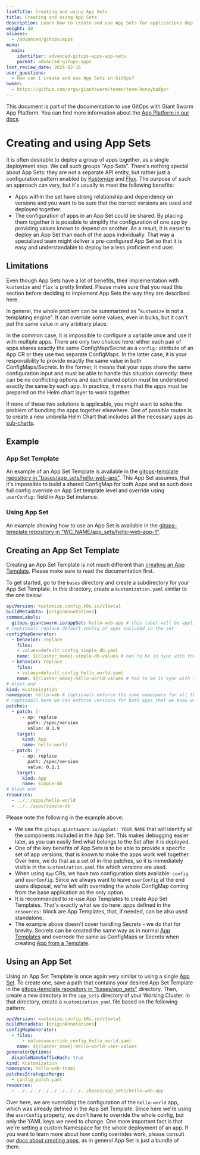 ```yaml
---
linkTitle: Creating and using App Sets
title: Creating and using App Sets
description: Learn how to create and use App Sets for applications deployed with GitOps.
weight: 50
aliases:
  - /advanced/gitops/apps
menu:
  main:
    identifier: advanced-gitops-apps-app-sets
    parent: advanced-gitops-apps
last_review_date: 2024-02-16
user_questions:
  - How can I create and use App Sets in GitOps?
owner:
  - https://github.com/orgs/giantswarm/teams/team-honeybadger
---
```


This document is part of the documentation to use GitOps with Giant Swarm App Platform. You can find more information about the [App Platform in our docs](/platform-overview/app-platform/).

# Creating and using App Sets

It is often desirable to deploy a group of apps together, as a single deployment step. We call such groups "App Sets". There's nothing special about App Sets: they are not a separate API entity, but rather just a configuration pattern enabled by [Kustomize](https://kustomize.io/) and [Flux](https://fluxcd.io/flux/). The purpose of such an approach can vary, but it's usually to meet the following benefits:

- Apps within the set have strong relationship and dependency on versions and you want to be sure that the correct versions are used and deployed together.
- The configuration of apps in an App Set could be shared. By placing them together it is possible to simplify the configuration of one app by providing values known to depend on another. As a result, it is easier to deploy an App Set than each of the apps individually. That way a specialized team might deliver a pre-configured App Set so that it is easy and understandable to deploy be a less proficient end user.

## Limitations

Even though App Sets have a lot of benefits, their implementation with `kustomize` and `flux` is pretty limited. Please make sure that you read this section before deciding to implement App Sets the way they are described here.

In general, the whole problem can be summarized as "`kustomize` is not a templating engine". It can override some values, even in bulks, but it can't put the same value in any arbitrary place.

In the common case, it is impossible to configure a variable once and use it with multiple apps. There are only two choices here: either each pair of apps shares exactly the same ConfigMap/Secret as a `config:` attribute of an App CR or they use two separate ConfigMaps. In the latter case, it is your responsibility to provide exactly the same value in both ConfigMaps/Secrets. In the former, it means that your apps share the same configuration input and must be able to handle this situation correctly: there can be no conflicting options and each shared option must be understood exactly the same by each app. In practice, it means that the apps must be prepared on the Helm chart layer to work together.

If none of these two solutions is applicable, you might want to solve the problem of bundling the apps together elsewhere. One of possible routes is to create a new umbrella Helm Chart that includes all the necessary apps as [sub-charts](https://helm.sh/docs/chart_template_guide/subcharts_and_globals/).

## Example

### App Set Template

An example of an App Set Template is available in the [gitops-template repository in "bases/app_sets/hello-web-app"](https://github.com/giantswarm/gitops-template/tree/main/bases/app_sets/hello-web-app/). This App Set assumes, that it's impossible to build a shared ConfigMap for both Apps and as such does full config override on App Set template level and override using `userConfig:` field in App Set instance.

### Using App Set

An example showing how to use an App Set is available in the [gitops-template repository in "WC_NAME/app_sets/hello-web-app-1"](https://github.com/giantswarm/gitops-template/tree/main//management-clusters/MC_NAME/organizations/ORG_NAME/workload-clusters/WC_NAME/app_sets/hello-web-app-1).

## Creating an App Set Template

Creating an App Set Template is not much different than [creating an App Template](/advanced/gitops/apps/add_app_template/). Please make sure to read the documentation first.

To get started, go to the `bases` directory and create a subdirectory for your App Set Template. In this directory,
create a `kustomization.yaml` similar to the one below:

```yaml
apiVersion: kustomize.config.k8s.io/v1beta1
buildMetadata: [originAnnotations]
commonLabels:
  gitops.giantswarm.io/appSet: hello-web-app # this label will be applied to all resources included in the App Set
# (optional) replace default config of apps included in the set
configMapGenerator:
  - behavior: replace
    files:
    - values=default_config_simple_db.yaml
    name: ${cluster_name}-simple-db-values # has to be in sync with the name used by included app
  - behavior: replace
    files:
    - values=default_config_hello_world.yaml
    name: ${cluster_name}-hello-world-values # has to be in sync with the name used by included app
# block end
kind: Kustomization
namespace: hello-web # (optional) enforce the same namespace for all the apps in the set
# (optional) here we can enforce versions for both apps that we know work well together
patches:
  - patch: |-
      - op: replace
        path: /spec/version
        value: 0.1.9
    target:
      kind: App
      name: hello-world
  - patch: |-
      - op: replace
        path: /spec/version
        value: 0.1.1
    target:
      kind: App
      name: simple-db
# block end
resources:
  - ../../apps/hello-world
  - ../../apps/simple-db
```

Please note the following in the example above:

- We use the `gitops.giantswarm.io/appSet: YOUR_NAME` that will identify all the components included in the App Set. This makes debugging easier later, as you can easily find what belongs to the Set after it is deployed.
- One of the key benefits of App Sets is to be able to provide a specific set of app versions, that is known to make the apps work well together. Over here, we do that as a set of in-line patches, so it is immediately visible in the `kustomization.yaml` file which versions are used.
- When using `App` CRs, we have two configuration slots available: `config` and `userConfig`. Since we always want to leave `userConfig` at the end users disposal, we're left with overriding the whole ConfigMap coming from the base application as the only option.
- It is recommended to re-use App Templates to create App Set Templates. That's exactly what we do here: apps defined in the `resources:` block are App Templates, that, if needed, can be also used standalone.
- The example above doesn't cover handling Secrets - we do that for brevity. Secrets can be created the same way as in normal [App Templates](./add_app_template.md) and overrode the same as ConfigMaps or Secrets when creating [App from a Template](/advanced/gitops/apps/add_appcr/#adding-app-using-app-template).

## Using an App Set

Using an App Set Template is once again very similar to using a single [App Set](/advanced/gitops/apps/add_appcr/#adding-app-using-app-template). To create one, save a path that contains your desired App Set Template in the [gitops-template repository in "bases/app_sets"](https://github.com/giantswarm/gitops-template/tree/main/bases/app_sets/) directory. Then, create a new directory in the `app_sets` directory of your Working Cluster. In that directory, create a `kustomization.yaml` file based on the following pattern:

```yaml
apiVersion: kustomize.config.k8s.io/v1beta1
buildMetadata: [originAnnotations]
configMapGenerator:
  - files:
      - values=override_config_hello_world.yaml
    name: ${cluster_name}-hello-world-user-values
generatorOptions:
  disableNameSuffixHash: true
kind: Kustomization
namespace: hello-web-team1
patchesStrategicMerge:
  - config_patch.yaml
resources:
  - ../../../../../../../../../bases/app_sets/hello-web-app
```

Over here, we are overriding the configuration of the `hello-world` app, which was already defined in the App Set Template. Since here we're using the `userConfig` property, we don't have to override the whole config, but only the YAML keys we need to change. One more important fact is that we're setting a custom Namespace for the whole deployment of an app. If you want to learn more about how config overrides work, please consult our [docs about creating apps](/advanced/gitops/apps/add_appcr/), as in general App Set is just a bundle of them.
